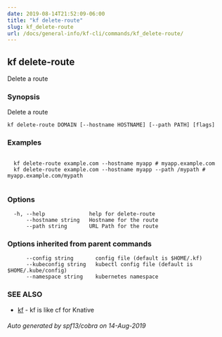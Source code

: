 ```yaml
---
date: 2019-08-14T21:52:09-06:00
title: "kf delete-route"
slug: kf_delete-route
url: /docs/general-info/kf-cli/commands/kf_delete-route/
---
```

## kf delete-route

Delete a route

### Synopsis

Delete a route

```
kf delete-route DOMAIN [--hostname HOSTNAME] [--path PATH] [flags]
```

### Examples

```

  kf delete-route example.com --hostname myapp # myapp.example.com
  kf delete-route example.com --hostname myapp --path /mypath # myapp.example.com/mypath
  
```

### Options

```
  -h, --help              help for delete-route
      --hostname string   Hostname for the route
      --path string       URL Path for the route
```

### Options inherited from parent commands

```
      --config string       config file (default is $HOME/.kf)
      --kubeconfig string   kubectl config file (default is $HOME/.kube/config)
      --namespace string    kubernetes namespace
```

### SEE ALSO

* [kf](/docs/general-info/kf-cli/commands/kf/)	 - kf is like cf for Knative

###### Auto generated by spf13/cobra on 14-Aug-2019
